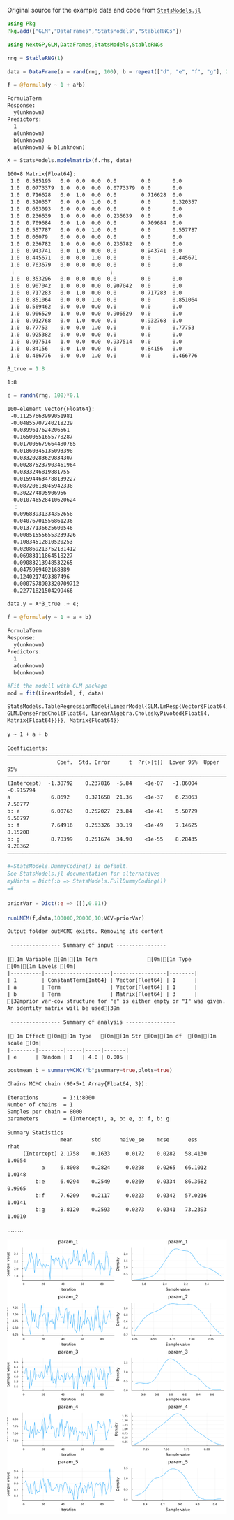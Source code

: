 
Original source for the example data and code from [`StatsModels.jl`](https://juliastats.org/StatsModels.jl/latest/formula/#Fitting-a-model-from-a-formula)

```julia
using Pkg
Pkg.add(["GLM","DataFrames","StatsModels","StableRNGs"])
```

```julia
using NextGP,GLM,DataFrames,StatsModels,StableRNGs
```

```julia
rng = StableRNG(1)
```

```julia
data = DataFrame(a = rand(rng, 100), b = repeat(["d", "e", "f", "g"], 25))
```

```julia
f = @formula(y ~ 1 + a*b)
```

    FormulaTerm
    Response:
      y(unknown)
    Predictors:
      1
      a(unknown)
      b(unknown)
      a(unknown) & b(unknown)


```julia
X = StatsModels.modelmatrix(f.rhs, data)
```




    100×8 Matrix{Float64}:
     1.0  0.585195   0.0  0.0  0.0  0.0        0.0       0.0
     1.0  0.0773379  1.0  0.0  0.0  0.0773379  0.0       0.0
     1.0  0.716628   0.0  1.0  0.0  0.0        0.716628  0.0
     1.0  0.320357   0.0  0.0  1.0  0.0        0.0       0.320357
     1.0  0.653093   0.0  0.0  0.0  0.0        0.0       0.0
     1.0  0.236639   1.0  0.0  0.0  0.236639   0.0       0.0
     1.0  0.709684   0.0  1.0  0.0  0.0        0.709684  0.0
     1.0  0.557787   0.0  0.0  1.0  0.0        0.0       0.557787
     1.0  0.05079    0.0  0.0  0.0  0.0        0.0       0.0
     1.0  0.236782   1.0  0.0  0.0  0.236782   0.0       0.0
     1.0  0.943741   0.0  1.0  0.0  0.0        0.943741  0.0
     1.0  0.445671   0.0  0.0  1.0  0.0        0.0       0.445671
     1.0  0.763679   0.0  0.0  0.0  0.0        0.0       0.0
     ⋮                              ⋮                    
     1.0  0.353296   0.0  0.0  0.0  0.0        0.0       0.0
     1.0  0.907042   1.0  0.0  0.0  0.907042   0.0       0.0
     1.0  0.717283   0.0  1.0  0.0  0.0        0.717283  0.0
     1.0  0.851064   0.0  0.0  1.0  0.0        0.0       0.851064
     1.0  0.569462   0.0  0.0  0.0  0.0        0.0       0.0
     1.0  0.906529   1.0  0.0  0.0  0.906529   0.0       0.0
     1.0  0.932768   0.0  1.0  0.0  0.0        0.932768  0.0
     1.0  0.77753    0.0  0.0  1.0  0.0        0.0       0.77753
     1.0  0.925382   0.0  0.0  0.0  0.0        0.0       0.0
     1.0  0.937514   1.0  0.0  0.0  0.937514   0.0       0.0
     1.0  0.84156    0.0  1.0  0.0  0.0        0.84156   0.0
     1.0  0.466776   0.0  0.0  1.0  0.0        0.0       0.466776




```julia
β_true = 1:8
```

    1:8

```julia
ϵ = randn(rng, 100)*0.1
```
    100-element Vector{Float64}:
     -0.11257663999051981
     -0.04855707240218229
     -0.0399617624206561
     -0.16500551655778287
      0.017005679664480765
      0.01860345135093398
      0.03320283629834307
      0.002875237903461964
      0.0333246819881755
      0.015944634788139227
     -0.08720613045942338
      0.302274895906956
     -0.010746528410620624
      ⋮
      0.09683931334352658
     -0.04076701556861236
     -0.01377136625600546
      0.008515556553239326
      0.10834512810520253
      0.020869213752181412
      0.06983111864518227
     -0.09083213948532265
      0.0475969402168389
     -0.1240217493387496
      0.0007578903320709712
     -0.22771821504299466




```julia
data.y = X*β_true .+ ϵ;
```

```julia
f = @formula(y ~ 1 + a + b)
```

    FormulaTerm
    Response:
      y(unknown)
    Predictors:
      1
      a(unknown)
      b(unknown)




```julia
#Fit the modell with GLM package
mod = fit(LinearModel, f, data)
```
    StatsModels.TableRegressionModel{LinearModel{GLM.LmResp{Vector{Float64}}, GLM.DensePredChol{Float64, LinearAlgebra.CholeskyPivoted{Float64, Matrix{Float64}}}}, Matrix{Float64}}
    
    y ~ 1 + a + b
    
    Coefficients:
    ────────────────────────────────────────────────────────────────────────
                    Coef.  Std. Error      t  Pr(>|t|)  Lower 95%  Upper 95%
    ────────────────────────────────────────────────────────────────────────
    (Intercept)  -1.38792    0.237816  -5.84    <1e-07   -1.86004  -0.915794
    a             6.8692     0.321658  21.36    <1e-37    6.23063   7.50777
    b: e          6.00763    0.252027  23.84    <1e-41    5.50729   6.50797
    b: f          7.64916    0.253326  30.19    <1e-49    7.14625   8.15208
    b: g          8.78399    0.251674  34.90    <1e-55    8.28435   9.28362
    ────────────────────────────────────────────────────────────────────────


```julia
#=StatsModels.DummyCoding() is default. 
See StatsModels.jl documentation for alternatives
myHints = Dict(:b => StatsModels.FullDummyCoding())
=#

priorVar = Dict(:e => ([],0.01))

runLMEM(f,data,100000,20000,10;VCV=priorVar)
```
    Output folder outMCMC exists. Removing its content
    
     ---------------- Summary of input ---------------- 
    
    |[1m Variable [0m|[1m Term                [0m|[1m Type            [0m|[1m Levels [0m|
    |----------|---------------------|-----------------|--------|
    | 1        | ConstantTerm{Int64} | Vector{Float64} | 1      |
    | a        | Term                | Vector{Float64} | 1      |
    | b        | Term                | Matrix{Float64} | 3      |
    [32mprior var-cov structure for "e" is either empty or "I" was given. An identity matrix will be used[39m
    
     ---------------- Summary of analysis ---------------- 
    
    |[1m Effect [0m|[1m Type   [0m|[1m Str [0m|[1m df  [0m|[1m scale [0m|
    |--------|--------|-----|-----|-------|
    | e      | Random | I   | 4.0 | 0.005 |


```julia
postmean_b = summaryMCMC("b";summary=true,plots=true)
```


    Chains MCMC chain (90×5×1 Array{Float64, 3}):
    
    Iterations        = 1:1:8000
    Number of chains  = 1
    Samples per chain = 8000
    parameters        = (Intercept), a, b: e, b: f, b: g   
 
    Summary Statistics
                     mean      std      naive_se    mcse      ess       rhat
         (Intercept) 2.1758    0.1633     0.0172    0.0282   58.4130    1.0054
               a     6.8008    0.2824     0.0298    0.0265   66.1012    1.0148
             b:e     6.0294    0.2549     0.0269    0.0334   86.3682    0.9965
             b:f     7.6209    0.2117     0.0223    0.0342   57.0216    1.0141
             b:g     8.8120    0.2593     0.0273    0.0341   73.2393    1.0010
    
 .........




![svg](output_17_1.svg)


